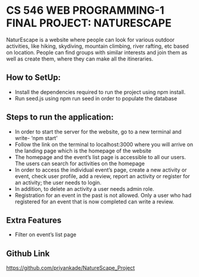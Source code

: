 # CS 546 WEB PROGRAMMING-1 FINAL PROJECT: NATURESCAPE


NaturEscape is a website where people can look for various outdoor activities, like hiking, skydiving, mountain climbing, river rafting, etc based on location. People can find groups with similar interests and join them as well as create them, where they can make all the itineraries.

## How to SetUp:

- Install the dependencies required to run the project using npm install.
- Run seed.js using npm run seed in order to populate the database




## Steps to run the application:

- In order to start the server for the website, go to a new terminal and write- ‘npm start’
- Follow the link on the terminal to localhost:3000 where you will arrive on the landing page which is the homepage of the website
- The homepage and the event’s list page is accessible to all our users. The users can search for activities on the homepage
- In order to access the individual event’s page, create a new activity or event, check user profile, add a review, report an activity or register for an activity; the user needs to login.
- In addition, to delete an activity a user needs admin role.
- Registration for an event in the past is not allowed. Only a user who had registered for an event that is now completed can write a review.




## Extra Features

- Filter on event’s list page



## Github Link
https://github.com/priyankade/NatureScape_Project
